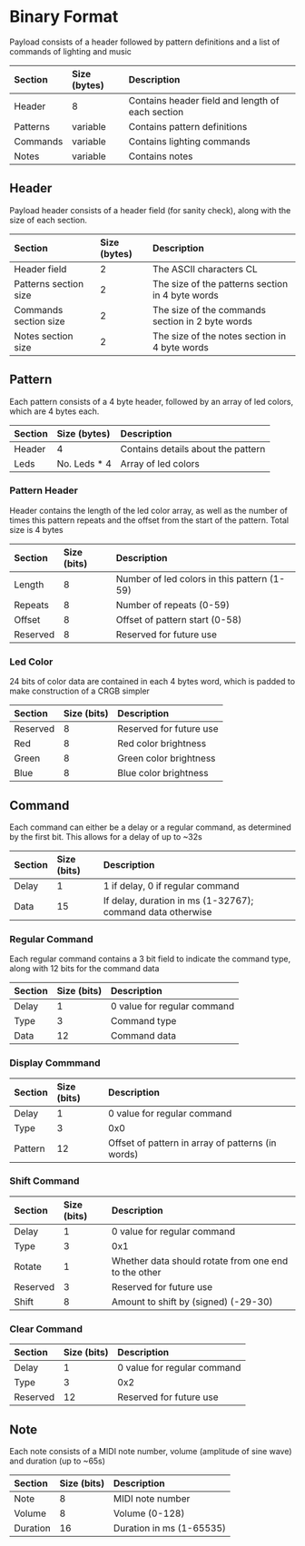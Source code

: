 # Binary Format

Payload consists of a header followed by pattern definitions and a list of commands of lighting and music

| Section | Size (bytes) | Description |
| :- | :- | :- |
| Header | 8 | Contains header field and length of each section |
| Patterns | variable | Contains pattern definitions |
| Commands | variable | Contains lighting commands |
| Notes | variable | Contains notes |

## Header

Payload header consists of a header field (for sanity check), along with the size of each section.

| Section | Size (bytes) | Description |
| :- | :- | :- |
| Header field | 2 | The ASCII characters CL |
| Patterns section size | 2 | The size of the patterns section in 4 byte words |
| Commands section size | 2 | The size of the commands section in 2 byte words |
| Notes section size | 2 | The size of the notes section in 4 byte words |

## Pattern

Each pattern consists of a 4 byte header, followed by an array of led colors, which are 4 bytes each. 

| Section | Size (bytes) | Description |
| :- | :- | :- |
| Header | 4 | Contains details about the pattern |
| Leds | No. Leds * 4 | Array of led colors |

### Pattern Header

Header contains the length of the led color array, as well as the number of times this pattern repeats and the offset from the start of the pattern. Total size is 4 bytes

| Section | Size (bits) | Description |
| :- | :- | :- |
| Length | 8 | Number of led colors in this pattern (1-59) |
| Repeats | 8 | Number of repeats (0-59) |
| Offset | 8 | Offset of pattern start (0-58) |
| Reserved | 8 | Reserved for future use |

### Led Color

24 bits of color data are contained in each 4 bytes word, which is padded to make construction of a CRGB simpler

| Section | Size (bits) | Description |
| :- | :- | :- |
| Reserved | 8 | Reserved for future use |
| Red | 8 | Red color brightness |
| Green | 8 | Green color brightness |
| Blue | 8 | Blue color brightness |

## Command

Each command can either be a delay or a regular command, as determined by the first bit. This allows for a delay of up to ~32s

| Section | Size (bits) | Description |
| :- | :- | :- |
| Delay | 1 | 1 if delay, 0 if regular command |
| Data | 15 | If delay, duration in ms (1-32767); command data otherwise |

### Regular Command

Each regular command contains a 3 bit field to indicate the command type, along with 12 bits for the command data

| Section | Size (bits) | Description |
| :- | :- | :- |
| Delay | 1 | 0 value for regular command |
| Type | 3 | Command type |
| Data | 12 | Command data |

### Display Commmand

| Section | Size (bits) | Description |
| :- | :- | :- |
| Delay | 1 | 0 value for regular command |
| Type | 3 | 0x0 |
| Pattern | 12 | Offset of pattern in array of patterns (in words) |

### Shift Command

| Section | Size (bits) | Description |
| :- | :- | :- |
| Delay | 1 | 0 value for regular command |
| Type | 3 | 0x1 |
| Rotate | 1 | Whether data should rotate from one end to the other |
| Reserved | 3 | Reserved for future use |
| Shift | 8 | Amount to shift by (signed) (-29-30) |

### Clear Command

| Section | Size (bits) | Description |
| :- | :- | :- |
| Delay | 1 | 0 value for regular command |
| Type | 3 | 0x2 |
| Reserved | 12 | Reserved for future use |

## Note

Each note consists of a MIDI note number, volume (amplitude of sine wave) and duration (up to ~65s)

| Section | Size (bits) | Description |
| :- | :- | :- |
| Note | 8 | MIDI note number |
| Volume | 8 | Volume (0-128) |
| Duration | 16 | Duration in ms (1-65535) |
